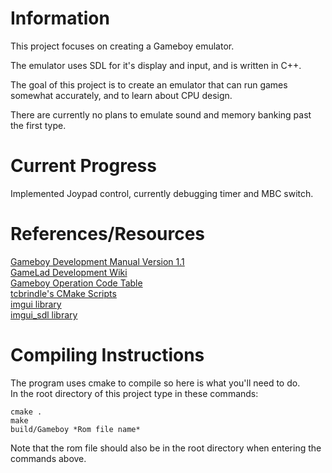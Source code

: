 # Information  
This project focuses on creating a Gameboy emulator.

The emulator uses SDL for it's display and input, and is written in C++.  

The goal of this project is to create an emulator that can run games somewhat accurately, and to learn about CPU design.  

There are currently no plans to emulate sound and memory banking past the first type.    

# Current Progress  
Implemented Joypad control, currently debugging timer and MBC switch.   

# References/Resources    
[Gameboy Development Manual Version 1.1](https://archive.org/details/GameBoyProgManVer1.1)  
[GameLad Development Wiki](https://github.com/Dooskington/GameLad/wiki)  
[Gameboy Operation Code Table](https://izik1.github.io/gbops/)  
[tcbrindle's CMake Scripts](https://github.com/tcbrindle/sdl2-cmake-scripts)  
[imgui library](https://github.com/ocornut/imgui)  
[imgui_sdl library](https://github.com/Tyyppi77/imgui_sdl)  

# Compiling Instructions  
The program uses cmake to compile so here is what you'll need to do.  
In the root directory of this project type in these commands:  
```
cmake .
make
build/Gameboy *Rom file name*
```
  
Note that the rom file should also be in the root directory when entering the commands above.
